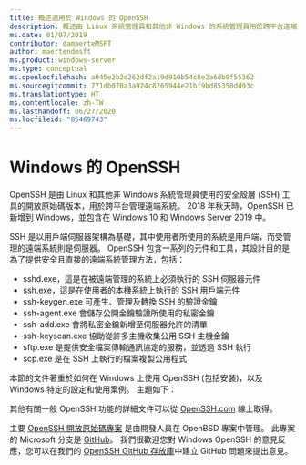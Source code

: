 ```yaml
---
title: 概述適用於 Windows 的 OpenSSH
description: 概述由 Linux 系統管理員和其他非 Windows 的系統管理員用於跨平台遠端系統管理的 OpenSSH 工具。
ms.date: 01/07/2019
contributor: damaerteMSFT
author: maertendmsft
ms.product: windows-server
ms.type: conceptual
ms.openlocfilehash: a045e2b2d262df2a19d910b54c8e2a6db9f55362
ms.sourcegitcommit: 771db070a3a924c8265944e21bf9bd85350dd93c
ms.translationtype: HT
ms.contentlocale: zh-TW
ms.lasthandoff: 06/27/2020
ms.locfileid: "85469743"
---
```

# <a name="openssh-in-windows"></a>Windows 的 OpenSSH

OpenSSH 是由 Linux 和其他非 Windows 系統管理員使用的安全殼層 (SSH) 工具的開放原始碼版本，用於跨平台管理遠端系統。
2018 年秋天時，OpenSSH 已新增到 Windows，並包含在 Windows 10 和 Windows Server 2019 中。

SSH 是以用戶端伺服器架構為基礎，其中使用者所使用的系統是用戶端，而受管理的遠端系統則是伺服器。
OpenSSH 包含一系列的元件和工具，其設計目的是為了提供安全且直接的遠端系統管理方法，包括：

* sshd.exe，這是在被遠端管理的系統上必須執行的 SSH 伺服器元件
* ssh.exe，這是在使用者的本機系統上執行的 SSH 用戶端元件
* ssh-keygen.exe 可產生、管理及轉換 SSH 的驗證金鑰
* ssh-agent.exe 會儲存公開金鑰驗證所使用的私密金鑰
* ssh-add.exe 會將私密金鑰新增至伺服器允許的清單
* ssh-keyscan.exe 協助從許多主機收集公用 SSH 主機金鑰
* sftp.exe 是提供安全檔案傳輸通訊協定的服務，並透過 SSH 執行
* scp.exe 是在 SSH 上執行的檔案複製公用程式

本節的文件著重於如何在 Windows 上使用 OpenSSH (包括安裝)，以及 Windows 特定的設定和使用案例。 主題如下：

其他有關一般 OpenSSH 功能的詳細文件可以從 [OpenSSH.com](https://www.openssh.com/manual.html) 線上取得。

主要 [OpenSSH 開放原始碼專案](https://www.openssh.com) 是由開發人員在 OpenBSD 專案中管理。
此專案的 Microsoft 分支是 [GitHub](https://github.com/PowerShell/openssh-portable)。
我們很歡迎您對 Windows OpenSSH 的意見反應，您可以在我們的 [OpenSSH GitHub 存放庫](https://github.com/PowerShell/openssh-portable)中建立 GitHub 問題來提出意見。
